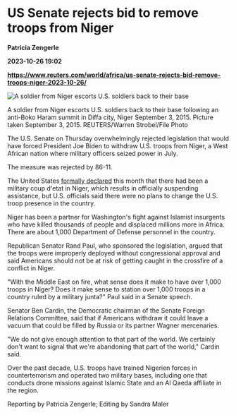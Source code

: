 # US Senate rejects bid to remove troops from Niger
**Patricia Zengerle**

**2023-10-26 19:02**

**https://www.reuters.com/world/africa/us-senate-rejects-bid-remove-troops-niger-2023-10-26/**

![A soldier from Niger escorts U.S. soldiers back to their base](https://www.reuters.com/resizer/J42pogWKyL10bAEqoULlVH0vcmY=/1920x0/filters:quality(80)/cloudfront-us-east-2.images.arcpublishing.com/reuters/SLA6VXDYT5OIPMV7YHV5HGR73U.jpg)

A soldier from Niger escorts U.S. soldiers back to their base following an anti-Boko Haram summit in Diffa city, Niger September 3, 2015. Picture taken September 3, 2015. REUTERS/Warren Strobel/File Photo

The U.S. Senate on Thursday overwhelmingly rejected legislation that would have forced President Joe Biden to withdraw U.S. troops from Niger, a West African nation where military officers seized power in July.

The measure was rejected by 86-11.

The United States [formally declared](https://www.reuters.com/world/us-assesses-that-july-takeover-niger-was-military-coup-2023-10-10/) this month that there had been a military coup d'etat in Niger, which results in officially suspending assistance, but U.S. officials said there were no plans to change the U.S. troop presence in the country.

Niger has been a partner for Washington's fight against Islamist insurgents who have killed thousands of people and displaced millions more in Africa. There are about 1,000 Department of Defense personnel in the country.

Republican Senator Rand Paul, who sponsored the legislation, argued that the troops were improperly deployed without congressional approval and said Americans should not be at risk of getting caught in the crossfire of a conflict in Niger.

"With the Middle East on fire, what sense does it make to have over 1,000 troops in Niger? Does it make sense to station over 1,000 troops in a country ruled by a military junta?" Paul said in a Senate speech.

Senator Ben Cardin, the Democratic chairman of the Senate Foreign Relations Committee, said that if Americans withdraw it could leave a vacuum that could be filled by Russia or its partner Wagner mercenaries.

"We do not give enough attention to that part of the world. We certainly don't want to signal that we're abandoning that part of the world," Cardin said.

Over the past decade, U.S. troops have trained Nigerien forces in counterterrorism and operated two military bases, including one that conducts drone missions against Islamic State and an Al Qaeda affiliate in the region.

Reporting by Patricia Zengerle; Editing by Sandra Maler
